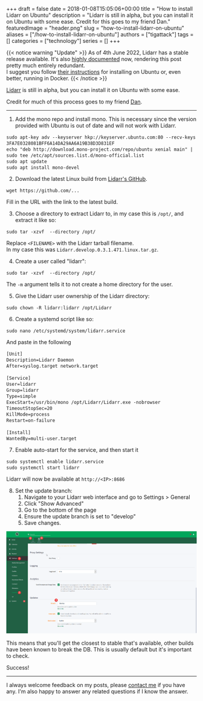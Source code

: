 +++
draft = false
date = 2018-01-08T15:05:06+00:00
title = "How to install Lidarr on Ubuntu"
description = "Lidarr is still in alpha, but you can install it on Ubuntu with some ease.  Credit for this goes to my friend Dan."
featuredImage = "header.png"
slug = "how-to-install-lidarr-on-ubuntu"
aliases = ["/how-to-install-lidarr-on-ubuntu"]
authors = ["tigattack"]
tags = []
categories = ["technology"]
series = []
+++

{{< notice warning "Update" >}}
As of 4th June 2022, Lidarr has a stable release available. It's also [highly documented](https://wiki.servarr.com/lidarr) now, rendering this post pretty much entirely redundant.  
I suggest you follow [their instructions](https://wiki.servarr.com/lidarr/installation) for installing on Ubuntu or, even better, running in Docker.
{{< /notice >}}


[Lidarr](https://github.com/lidarr/Lidarr) is still in alpha, but you can install it on Ubuntu with some ease.

Credit for much of this process goes to my friend [Dan](https://github.com/dantho281/).

---

1. Add the mono repo and install mono. This is necessary since the version provided with Ubuntu is out of date and will not work with Lidarr.

<pre class="language-shell">
<code>sudo apt-key adv --keyserver hkp://keyserver.ubuntu.com:80 --recv-keys 3FA7E0328081BFF6A14DA29AA6A19B38D3D831EF
echo "deb http://download.mono-project.com/repo/ubuntu xenial main" | sudo tee /etc/apt/sources.list.d/mono-official.list
sudo apt update
sudo apt install mono-devel
</code></pre>

2. Download the latest Linux build from [Lidarr's GitHub](https://github.com/lidarr/Lidarr/releases).

<pre class="language-shell">
<code>wget https://github.com/...
</code></pre>

Fill in the URL with the link to the latest build.

3. Choose a directory to extract Lidarr to, in my case this is `/opt/`, and extract it like so:

<pre class="language-shell">
<code>sudo tar -xzvf <FILENAME> --directory /opt/
</code></pre>

Replace `<FILENAME>` with the Lidarr tarball filename.  
In my case this was `Lidarr.develop.0.3.1.471.linux.tar.gz`.

4. Create a user called "lidarr":

<pre class="language-shell">
<code>sudo tar -xzvf <FILENAME> --directory /opt/
</code></pre>

The `-m` argument tells it to not create a home directory for the user.

5. Give the Lidarr user ownership of the Lidarr directory:

<pre class="language-shell">
<code>sudo chown -R lidarr:lidarr /opt/Lidarr
</code></pre>

6. Create a systemd script like so:

<pre class="language-shell">
<code>sudo nano /etc/systemd/system/lidarr.service
</code></pre>

And paste in the following

<pre class="language-systemd">
<code>[Unit]
Description=Lidarr Daemon
After=syslog.target network.target

[Service]
User=lidarr
Group=lidarr
Type=simple
ExecStart=/usr/bin/mono /opt/Lidarr/Lidarr.exe -nobrowser
TimeoutStopSec=20
KillMode=process
Restart=on-failure

[Install]
WantedBy=multi-user.target
</code></pre>

7. Enable auto-start for the service, and then start it

<pre class="language-shell">
<code>sudo systemctl enable lidarr.service
sudo systemctl start lidarr
</code></pre>

Lidarr will now be available at `http://<IP>:8686`

8. Set the update branch:
    1. Navigate to your Lidarr web interface and go to Settings > General
    2. Click "Show Advanced"
    3. Go to the bottom of the page
    4. Ensure the update branch is set to "develop"
    5. Save changes.

<img src="00ac7f25fe481369.png" loading="lazy"
    alt="Lidarr-update-branch" />

This means that you'll get the closest to stable that's available, other builds have been known to break the DB. This is usually default but it's important to check.

Success!

---

I always welcome feedback on my posts, please [contact me](/contact) if you have any. I'm also happy to answer any related questions if I know the answer.
